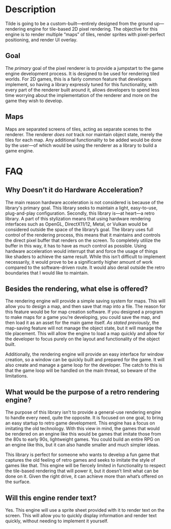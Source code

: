 # Description
Tilde is going to be a custom-built—entirely designed from the ground up—rendering engine for tile-based 2D pixel rendering. The objective for this engine is to render multiple “maps” of tiles, render sprites with pixel-perfect positioning, and render UI overlay.
## Goal
The _primary_ goal of the pixel renderer is to provide a jumpstart to the game engine development process. It is designed to be used for rendering tiled worlds. For 2D games, this is a fairly common feature that developers implement, so having a library expressly tuned for this functionality, with every part of the renderer built around it, allows developers to spend less time worrying about the implementation of the renderer and more on the game they wish to develop.
## Maps
Maps are separated screens of tiles, acting as separate scenes to the renderer. The renderer _does not_ track nor maintain object state, merely the tiles for each map. Any additional functionality to be added would be done by the user—of which would be using the renderer as a library to build a game engine.

# FAQ
## Why Doesn’t it do Hardware Acceleration?
The main reason hardware acceleration is not considered is because of the library's primary goal. This library seeks to maintain a light, easy-to-use, plug-and-play configuration. Secondly, this library is—at heart—a retro library. A part of this stylization means that using hardware rendering interfaces such as OpenGL, DirectX11/12, Metal, or Vulkan would be considered outside the space of the library’s goal. The library uses full control of the rendering process, this means that it maintains and controls the direct pixel buffer that renders on the screen. To completely utilize the buffer in this way, it has to have as much control as possible. Using hardware acceleration would interrupt that and force the usage of things like shaders to achieve the same result. While this isn’t difficult to implement necessarily, it would prove to be a significantly higher amount of work compared to the software-driven route. It would also derail outside the retro boundaries that I would like to maintain.
## Besides the rendering, what else is offered?
The rendering engine will provide a simple saving system for maps. This will allow you to design a map, and then save that map into a file. The reason for this feature would be for map creation software. If you designed a program to make maps for a game you’re developing, you could save the map, and then load it as an asset for the main game itself. _As stated previously_, the map-saving feature will not manage the object state, but it will manage the tile placement. This will allow the engine to load a map quickly and allow for the developer to focus purely on the layout and functionality of the object built.

Additionally, the rendering engine will provide an easy interface for window creation, so a window can be quickly built and prepared for the game. It will also create and manage a game loop for the developer. The catch to this is that the game loop will be handled on the main thread, so beware of the limitations.
## What would be the purpose of a retro rendering engine?
The purpose of this library isn’t to provide a general-use rendering engine to handle every need, quite the opposite. It is focused on one goal, to bring an easy startup to retro game development. This engine has a focus on imitating the old technology. With this view in mind, the games that would be rendered on an engine like this would be games that imitate those from the 80s to early 90s, lightweight games. You could build an entire RPG on an engine like this, but it can also handle smaller and much simpler ideas.

This library is perfect for someone who wants to develop a fun game that captures the old feeling of retro games and seeks to imitate the style of games like that. This engine will be fiercely limited in functionality to respect the tile-based rendering that will power it, but it doesn’t limit what can be done on it. Given the right drive, it can achieve more than what’s offered on the surface.
## Will this engine render text?
Yes. This engine will use a sprite sheet provided with it to render text on the screen. This will allow you to quickly display information and render text quickly, without needing to implement it yourself.
